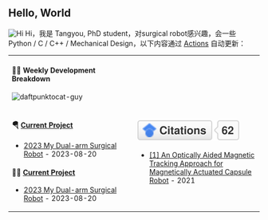 ## Hello, World

<img src='https://qpluspicture.oss-cn-beijing.aliyuncs.com/6LjjQA/Hi.gif' alt='Hi' width="24"/> Hi，我是 Tangyou, PhD student，对surgical robot感兴趣，会一些 Python / C / C++ / Mechanical Design，以下内容通过 <a href="https://github.com/TangyouLiu/TangyouLiu/actions" target="_blank">Actions</a> 自动更新：

<table width="960px">
<tr>
<td valign="top" width="50%">

#### 🏊‍♂️ Weekly Development Breakdown

![daftpunktocat-guy](https://github.com/TangyouLiu/TangyouLiu/assets/143326134/dd3a8743-070c-4bf8-b42f-8fef89c0eb1e)


</td>
<td valign="top" width="50%">


</td>
</tr>
<tr>
<td valign="top" width="50%">
  
#### 🪂 <a href='' target="_blank">Current Project</a>

<!-- Current project starts -->
* <a href='https://github.com/TangyouLiu/HAMIS-Autonomous-Resection-Init' target='_blank'>2023 My Dual-arm Surgical Robot</a> - 2023-08-20
<!-- Current project  ends -->


#### 🤾‍♂️ <a href='' target="_blank">Current Project</a>

<!-- Current project starts -->
* <a href='' target='_blank'>2023 My Dual-arm Surgical Robot</a> - 2023-08-20
<!-- Current project  ends -->

</td>
<td valign="top" width="50%">

####  <a href='https://scholar.google.com/citations?user=h27vluUAAAAJ&hl=en'><img src="imgs/citations.svg" alt="Citations"></a>

<!-- Pulished project starts -->

* [[1] An Optically Aided Magnetic Tracking Approach for Magnetically Actuated Capsule Robot](https://drive.google.com/file/d/1IRlOzCUvTk8_aHZ4HJ_pdPxsXxqSbAAS/view?usp=sharing) - 2021

<!-- Pulished project ends -->

</td>
</tr>

</table>
